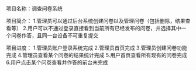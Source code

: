 项目名称：调查问卷系统

项目简介：
1.管理员可以通过后台系统创建问卷以及管理问卷（包括删除，结果查看等）
2.用户可以不通过登录直接看到当前所有已经发布的问卷，并选择其中一个问卷作答，且同一台设备不可重复提交

项目进度：
1.管理员账户登录系统完成
2.管理员首页完成
3.管理员创建问卷功能完成
4.管理员查看某个问卷的结果统计完成
5.用户首页查看所有现有的问卷完成
6.用户点击某个问卷查看并作答的前台未完成
